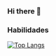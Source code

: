 ### Hi there 👋

### Habilidades

[![Top Langs](https://github-readme-stats.vercel.app/api/top-langs/?username=lukera&show_icons=true)](https://github.com/anuraghazra/github-readme-stats)
